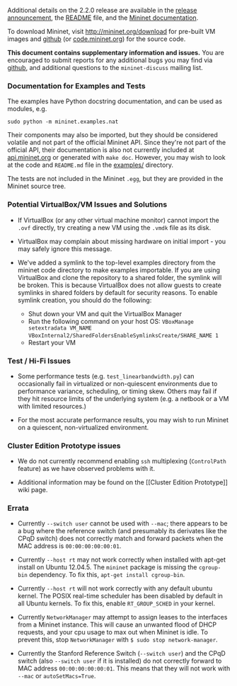 Additional details on the 2.2.0 release are available in the
[release announcement](http://mininet.org/blog), the 
[README](https://github.com/mininet/mininet/tree/2.2.0/README.md) file,
and the [Mininet documentation](http://docs.mininet.org).

To download Mininet, visit http://mininet.org/download for pre-built
VM images and [github](https://github.com/mininet/mininet)
(or [code.mininet.org](http://code.mininet.org)) for the source code.

**This document contains supplementary information and issues.**
You are encouraged to submit reports for any additional bugs you may
find via [github](https://github.com/mininet/mininet/issues),
and additional questions to the `mininet-discuss` mailing list.

### Documentation for Examples and Tests

The examples have Python docstring documentation, and can be used as modules, e.g.

    sudo python -m mininet.examples.nat

Their components may also be imported, but they should be considered volatile and not part of the official Mininet API. Since they're not part of the official API, their documentation is also not currently included at [api.mininet.org](http://api.mininet.org) or generated with `make doc`. However, you may wish to look at the code and `README.md` file in the [examples/](https://github.com/mininet/mininet/tree/2.2.0rc1/examples) directory.

The tests are not included in the Mininet `.egg`, but they are provided in the Mininet source tree.

### Potential VirtualBox/VM Issues and Solutions

* If VirtualBox (or any other virtual machine monitor) cannot import the `.ovf` directly, try creating a new VM using the `.vmdk` file as its disk.

* VirtualBox may complain about missing hardware on initial import - you may safely ignore this message.

* We've added a symlink to the top-level examples directory from the mininet code directory to make examples importable. If you are using VirtualBox and clone the repository to a shared folder, the symlink will be broken. This is because VirtualBox does not allow guests to create symlinks in shared folders by default for security reasons. To enable symlink creation, you should do the following:
    - Shut down your VM and quit the VirtualBox Manager
    - Run the following command on your host OS: 
        `VBoxManage setextradata VM_NAME`
        `VBoxInternal2/SharedFoldersEnableSymlinksCreate/SHARE_NAME 1`
    - Restart your VM

### Test / Hi-Fi Issues

* Some performance tests (e.g. `test_linearbandwidth.py`) can occasionally fail in virtualized or non-quiescent environments due to performance variance, scheduling, or timing skew. Others may fail if they hit resource limits of the underlying system (e.g. a netbook or a VM with limited resources.)

* For the most accurate performance results, you may wish to run Mininet on a quiescent, non-virtualized environment.

### Cluster Edition Prototype issues

* We do not currently recommend enabling `ssh` multiplexing (`ControlPath` feature) as we have observed problems with it.

* Additional information may be found on the [[Cluster Edition Prototype]] wiki page.

### Errata

* Currently `--switch user` cannot be used with `--mac`; there appears to be a bug where the reference switch (and presumably its derivates like the CPqD switch) does not correctly match and forward packets when the MAC address is `00:00:00:00:00:01`.

* Currently `--host rt` may not work correctly when installed with apt-get install on Ubuntu 12.04.5. The `mininet` package is missing the `cgroup-bin` dependency. To fix this, `apt-get install cgroup-bin`.

* Currently `--host rt` will not work correctly with any default ubuntu kernel. The POSIX real-time scheduler has been disabled by default in all Ubuntu kernels. To fix this, enable `RT_GROUP_SCHED` in your kernel.

* Currently `NetworkManager` may attempt to assign leases to the interfaces from a Mininet instance. This will cause an unwanted flood of DHCP requests, and your cpu usage to max out when Mininet is idle. To prevent this, stop `NetworkManager` with `$ sudo stop network-manager`.

* Currently the Stanford Reference Switch (`--switch user`) and the CPqD switch (also `--switch user` if it is installed) do not correctly forward to MAC address `00:00:00:00:00:01`. This means that they will not work with `--mac` or `autoSetMacs=True`.